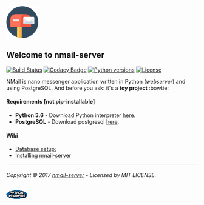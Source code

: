 <img src="https://github.com/allexlima/nMail/blob/master/aux/imgs/icon.png?raw=true" width="84">

## Welcome to nmail-server

[![Build Status](https://travis-ci.org/allexlima/nmail-server.svg)](https://travis-ci.org/allexlima/nmail-server)
[![Codacy Badge](https://api.codacy.com/project/badge/Grade/410497409b0c4ae7bcfd2cdf461a74d5)](https://www.codacy.com/app/AllexLima/nmail-server?utm_source=github.com&amp;utm_medium=referral&amp;utm_content=allexlima/nmail-server&amp;utm_campaign=Badge_Grade)
[![Python versions](https://img.shields.io/badge/python-2.7%2C%203.2%2C%203.3%2C%203.4%2C%203.5%2C%203.6-blue.svg)]()
[![License](https://img.shields.io/badge/license-MIT-green.svg)]()

NMail is nano messenger application written in Python (_webserver_) and using PostgreSQL. And before you ask: it's a **toy project** :bowtie:

#### Requirements [not pip-installable]

-  **Python 3.6** - Download Python interpreter [here](https://www.python.org/).
-  **PostgreSQL** - Download postgresql [here](https://www.postgresql.org/).

#### Wiki

- [Database setup](https://github.com/allexlima/nmail-server/wiki/Database-setup);
- [Installing nmail-server](#)

--- 
###### Copyright © 2017 [nmail-server](https://github.com/allexlima/nmail-server/) - Licensed by MIT LICENSE.

[![Python-powered](https://github.com/allexlima/nMail/blob/master/aux/imgs/PythonPoweredAnimSmall.gif?raw=true)](https://www.python.org/) 